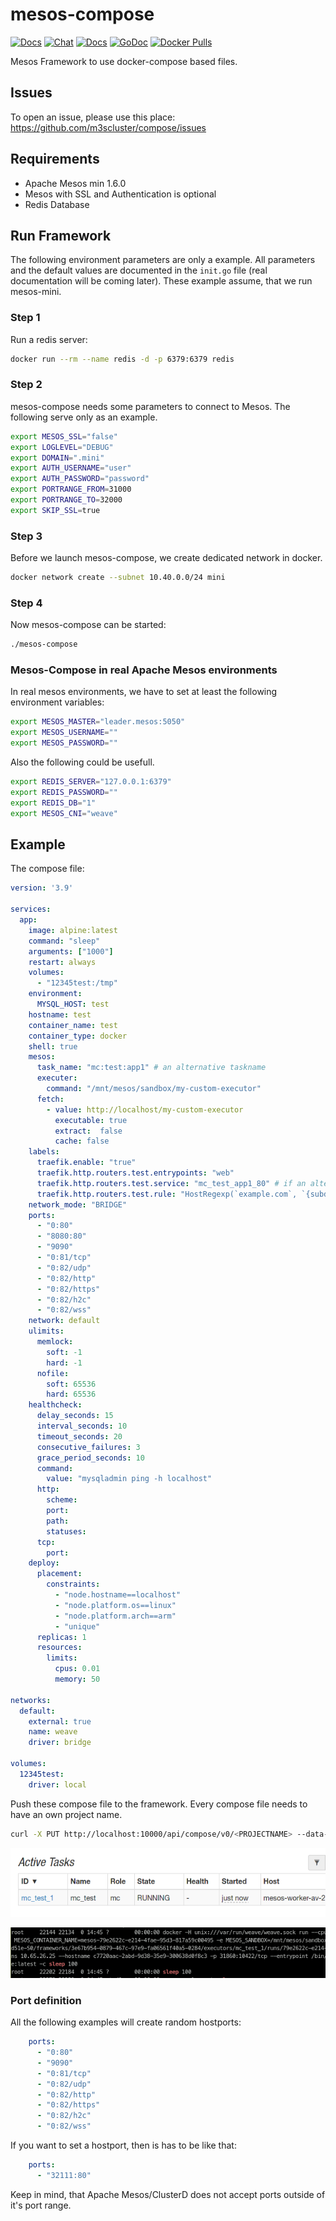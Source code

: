 # mesos-compose

[![Docs](https://img.shields.io/static/v1?label=&message=Issues&color=brightgreen)](https://github.com/m3scluster/compose/issues)
[![Chat](https://img.shields.io/static/v1?label=&message=Chat&color=brightgreen)](https://matrix.to/#/#mesosk3s:matrix.aventer.biz?via=matrix.aventer.biz)
[![Docs](https://img.shields.io/static/v1?label=&message=Docs&color=brightgreen)](https://m3scluster.github.io/compose/)
[![GoDoc](https://godoc.org/github.com/AVENTER-UG/mesos-compose?status.svg)](https://godoc.org/github.com/AVENTER-UG/mesos-compose) 
[![Docker Pulls](https://img.shields.io/docker/pulls/avhost/mesos-compose)](https://hub.docker.com/repository/docker/avhost/mesos-compose/)

Mesos Framework to use docker-compose based files.

## Issues

To open an issue, please use this place: https://github.com/m3scluster/compose/issues

## Requirements

- Apache Mesos min 1.6.0
- Mesos with SSL and Authentication is optional
- Redis Database

## Run Framework

The following environment parameters are only a example. All parameters and the default values are documented in 
the `init.go` file (real documentation will be coming later). These example assume, that we run mesos-mini.

### Step 1

Run a redis server:

```Bash
docker run --rm --name redis -d -p 6379:6379 redis
```

### Step 2

mesos-compose needs some parameters to connect to Mesos. The following serve only as an example.

```Bash
export MESOS_SSL="false"
export LOGLEVEL="DEBUG"
export DOMAIN=".mini"
export AUTH_USERNAME="user"
export AUTH_PASSWORD="password"
export PORTRANGE_FROM=31000
export PORTRANGE_TO=32000
export SKIP_SSL=true
```

### Step 3

Before we launch mesos-compose, we create dedicated network in docker.

```Bash
docker network create --subnet 10.40.0.0/24 mini
```

### Step 4

Now mesos-compose can be started:

```Bash
./mesos-compose
```

### Mesos-Compose in real Apache Mesos environments

In real mesos environments, we have to set at least the following environment variables:

```Bash
export MESOS_MASTER="leader.mesos:5050"
export MESOS_USERNAME=""
export MESOS_PASSWORD=""
```

Also the following could be usefull.

```Bash
export REDIS_SERVER="127.0.0.1:6379"
export REDIS_PASSWORD=""
export REDIS_DB="1"
export MESOS_CNI="weave"
```

## Example

The compose file:

```yaml
version: '3.9'

services:
  app:
    image: alpine:latest
    command: "sleep"
    arguments: ["1000"]        
    restart: always
    volumes:
      - "12345test:/tmp"
    environment:
      MYSQL_HOST: test
    hostname: test
    container_name: test
    container_type: docker
    shell: true
    mesos:
      task_name: "mc:test:app1" # an alternative taskname      
      executer:
        command: "/mnt/mesos/sandbox/my-custom-executor"
      fetch:
        - value: http://localhost/my-custom-executor
          executable: true
          extract:  false
          cache: false
    labels:
      traefik.enable: "true"
      traefik.http.routers.test.entrypoints: "web"
      traefik.http.routers.test.service: "mc_test_app1_80" # if an alternative taskname is set, we have to use it here to
      traefik.http.routers.test.rule: "HostRegexp(`example.com`, `{subdomain:[a-z]+}.example.com`)"
    network_mode: "BRIDGE"
    ports:
      - "0:80"
      - "8080:80"
      - "9090"
      - "0:81/tcp"
      - "0:82/udp"
      - "0:82/http"
      - "0:82/https"  
      - "0:82/h2c"
      - "0:82/wss"       
    network: default
    ulimits:
      memlock:
        soft: -1
        hard: -1
      nofile:
        soft: 65536 
        hard: 65536
    healthcheck:
      delay_seconds: 15
      interval_seconds: 10
      timeout_seconds: 20
      consecutive_failures: 3
      grace_period_seconds: 10
      command:
        value: "mysqladmin ping -h localhost"
      http:
        scheme: 
        port:
        path: 
        statuses:
      tcp:
        port:        
    deploy:
      placement:
        constraints:
          - "node.hostname==localhost"
          - "node.platform.os==linux"
          - "node.platform.arch==arm"
          - "unique"
      replicas: 1
      resources:
        limits:
          cpus: 0.01
          memory: 50

networks:
  default:
    external: true
    name: weave
    driver: bridge

volumes:
  12345test:
    driver: local
```


Push these compose file to the framework. Every compose file needs to have an
own project name.

```bash
curl -X PUT http://localhost:10000/api/compose/v0/<PROJECTNAME> --data-binary @docs/example/docker-compose.yml
```

![image_2021-11-08-11-33-09](vx_images/image_2021-11-08-11-33-09.png)

![image_2021-11-08-11-33-47](vx_images/image_2021-11-08-11-33-47.png)

### Port definition

All the following examples will create random hostports:

```yaml
    ports:
      - "0:80"
      - "9090"
      - "0:81/tcp"
      - "0:82/udp"
      - "0:82/http"
      - "0:82/https"  
      - "0:82/h2c"
      - "0:82/wss"       
```
If you want to set a hostport, then is has to be like that:


```yaml
    ports:
      - "32111:80"
```

Keep in mind, that Apache Mesos/ClusterD does not accept ports outside of it's port range.